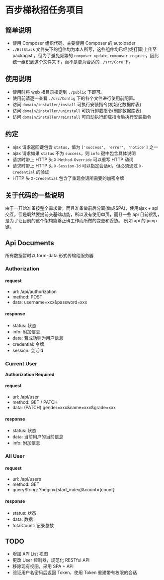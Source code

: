 # 百步梯秋招任务项目
## 简单说明
* 使用 Composer 组织代码，主要使用 Composer 的 autoloader
* `./ElfStack` 文件夹下的组件均为本人所写，这些组件均已经(或打算)上传至 packagist ，但为了避免频繁的 `composer update`, `composer require`，因此统一组织到这个文件夹下，而不是更为合适的 `./src/Core` 下。

## 使用说明
* 使用时将 web 根目录指定到 `./public` 下即可。
* 使用前请逐一查看 `./src/Config` 下的各个文件进行使用前配置。
* 访问 `domain/installer/install` 可执行安装指令(初始化数据库表)
* 访问 `domain/installer/uninstall` 可执行卸载指令(删除数据库表)
* 访问 `domain/installer/reinstall` 可自动执行卸载指令后执行安装指令

## 约定
* ajax 请求返回键包含 `status`，值为 `['success', 'error', 'notice']` 之一
* ajax 请求如果 `status` 不为 `success`，则 `info` 键中包含具体说明
* 请求时带上 HTTP 头 `X-Method-Override` 可以重写 HTTP 动词
* 请求时带上 HTTP 头 `X-Session-Id` 可以指定会话id，但必须通过 `X-Credential` 的验证
* HTTP 头 `X-Credential` 包含了重现会话所需要的加密令牌

## 关于代码的一些说明
 由于一开始准备按整个需求做，而且准备做前后分离(做成SPA)，使用ajax + api 交互，但是既然要提前交基础功能，所以没有使用单页，而且一些 api 目前很乱，是为了让目前的这个架构能够正确工作而所做的变更和妥协。 例如 api 的 jump 键。

## Api Documents
 所有数据暂时以 form-data 形式传输给服务器
### Authorization
#### request
 * url: /api/authorization
 * method: POST
 * data: username=xxx&password=xxx

#### response
 * status: 状态
 * info: 附加信息
 * data: 若成功则为用户信息
 * credential: 令牌
 * session: 会话id

### Current User
 __Authorization Required__
#### request
 * url: /api/user
 * method: GET / PATCH
 * data: (PATCH) gender=xxx&name=xxx&grade=xxx

#### response
 * status: 状态
 * data: 当前用户的当前信息
 * info: 附加信息

### All User
#### request
 * url: /api/users
 * method: GET
 * queryString: ?begin={start_index}&count={count}

#### response
 * status: 状态
 * data: 数据
 * totalCount: 记录总数

## TODO
 * 增加 API List 视图
 * 更改 User 控制器，规范化 RESTful API
 * 移除现有视图，采用 SPA + API
 * 验证用户名密码后返回 Token，使用 Token 重建带有权限的会话
